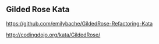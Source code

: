 
## Gilded Rose Kata

https://github.com/emilybache/GildedRose-Refactoring-Kata

http://codingdojo.org/kata/GildedRose/